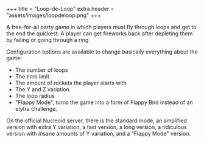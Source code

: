 +++
title = "Loop-de-Loop"
extra.header = "assets/images/loopdeloop.png"
+++

A free-for-all party game in which players must fly through loops and get to the end the quickest. A player can get fireworks back after depleting them by failing or going through a ring. 

Configuration options are available to change basically everything about the game: 
- The number of loops 
- The time limit 
- The amount of rockets the player starts with 
- The Y and Z variation 
- The loop radius 
- "Flappy Mode", turns the game into a form of Flappy Bird instead of an elytra challenge. 

On the official Nucleoid server, there is the standard mode, an amplified version with extra Y variation, a fast version, a long version, a ridiculous version with insane amounts of Y variation, and a "Flappy Mode" version. 
